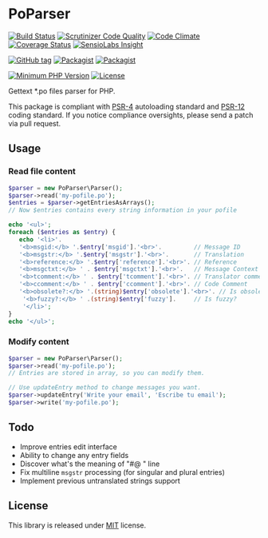# PoParser
[![Build Status](https://api.travis-ci.org/MAXakaWIZARD/PoParser.png?branch=master)](https://travis-ci.org/MAXakaWIZARD/PoParser) 
[![Scrutinizer Code Quality](https://scrutinizer-ci.com/g/MAXakaWIZARD/PoParser/badges/quality-score.png?b=master)](https://scrutinizer-ci.com/g/MAXakaWIZARD/PoParser/?branch=master)
[![Code Climate](https://codeclimate.com/github/MAXakaWIZARD/PoParser/badges/gpa.svg)](https://codeclimate.com/github/MAXakaWIZARD/PoParser)
[![Coverage Status](https://coveralls.io/repos/MAXakaWIZARD/PoParser/badge.svg?branch=master)](https://coveralls.io/r/MAXakaWIZARD/PoParser?branch=master)
[![SensioLabs Insight](https://img.shields.io/sensiolabs/i/14f7f95a-b068-44b8-8b0c-64575764944d.svg)](https://insight.sensiolabs.com/projects/14f7f95a-b068-44b8-8b0c-64575764944d)

[![GitHub tag](https://img.shields.io/github/tag/MAXakaWIZARD/PoParser.svg?label=latest)](https://packagist.org/packages/maxakawizard/po-parser) 
[![Packagist](https://img.shields.io/packagist/dt/maxakawizard/po-parser.svg)](https://packagist.org/packages/maxakawizard/po-parser)
[![Packagist](https://img.shields.io/packagist/dm/maxakawizard/po-parser.svg)](https://packagist.org/packages/maxakawizard/po-parser)

[![Minimum PHP Version](http://img.shields.io/badge/php-%3E%3D%207.1-8892BF.svg)](https://php.net/)
[![License](https://img.shields.io/packagist/l/maxakawizard/po-parser.svg)](https://packagist.org/packages/maxakawizard/po-parser)

Gettext *.po files parser for PHP.

This package is compliant with [PSR-4](http://www.php-fig.org/psr/4/) autoloading standard and [PSR-12](http://www.php-fig.org/psr/12/) coding standard.
If you notice compliance oversights, please send a patch via pull request.

## Usage
### Read file content
```php
$parser = new PoParser\Parser();
$parser->read('my-pofile.po');
$entries = $parser->getEntriesAsArrays();
// Now $entries contains every string information in your pofile

echo '<ul>';
foreach ($entries as $entry) {
   echo '<li>'.
   '<b>msgid:</b> '.$entry['msgid'].'<br>'.         // Message ID
   '<b>msgstr:</b> '.$entry['msgstr'].'<br>'.       // Translation
   '<b>reference:</b> '.$entry['reference'].'<br>'. // Reference
   '<b>msgctxt:</b> ' . $entry['msgctxt'].'<br>'.   // Message Context
   '<b>tcomment:</b> ' . $entry['tcomment'].'<br>'. // Translator comment
   '<b>ccomment:</b> ' . $entry['ccomment'].'<br>'. // Code Comment
   '<b>obsolete?:</b> '.(string)$entry['obsolete'].'<br>'. // Is obsolete?
    '<b>fuzzy?:</b> ' .(string)$entry['fuzzy'].     // Is fuzzy?
    '</li>';
}
echo '</ul>';
```

### Modify content
```php
$parser = new PoParser\Parser();
$parser->read('my-pofile.po');
// Entries are stored in array, so you can modify them.

// Use updateEntry method to change messages you want.
$parser->updateEntry('Write your email', 'Escribe tu email');
$parser->write('my-pofile.po');
```

## Todo
* Improve entries edit interface
* Ability to change any entry fields
* Discover what's the meaning of "#@ " line
* Fix multiline `msgstr` processing (for singular and plural entries)
* Implement previous untranslated strings support

## License
This library is released under [MIT](http://www.tldrlegal.com/license/mit-license) license.
